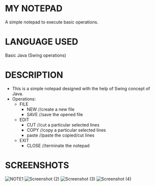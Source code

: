 # MY NOTEPAD
A simple notepad to execute basic operations.
# LANGUAGE USED
Basic Java (Swing operations)
# DESCRIPTION
  - This is a simple notepad designed with the help of Swing concept of Java. 
  - Operations:
      - FILE
        - NEW         //create a new file
        - SAVE        //save the opened file
      - EDIT
        - CUT         //cut a particular selected lines
        - COPY        //copy a particular selected lines
        - paste       //paste the copied/cut lines
      - EXIT
        - CLOSE       //terminate the notepad
# SCREENSHOTS
![NOTE1](https://user-images.githubusercontent.com/53347922/62823851-a39c9980-bbb3-11e9-88ba-3cc00f05b641.png)
![Screenshot (2)](https://user-images.githubusercontent.com/53347922/62823862-d8105580-bbb3-11e9-8178-b0b01f3e46eb.png)
![Screenshot (3)](https://user-images.githubusercontent.com/53347922/62823863-d9418280-bbb3-11e9-9a91-8666150e2555.png)
![Screenshot (4)](https://user-images.githubusercontent.com/53347922/62823861-d777bf00-bbb3-11e9-93e9-4fecbfd6ca7c.png)

